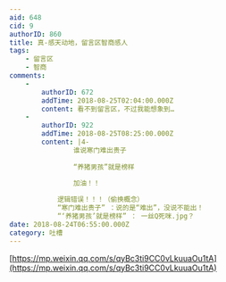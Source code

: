 ```yaml
---
aid: 648
cid: 9
authorID: 860
title: 真-感天动地，留言区智商感人
tags:
    - 留言区
    - 智商
comments:
    -
        authorID: 672
        addTime: 2018-08-25T02:04:00.000Z
        content: 看不到留言区，不过我能想象到…
    -
        authorID: 922
        addTime: 2018-08-25T08:25:00.000Z
        content: |4-
                谁说寒门难出贵子
                
                “养猪男孩”就是榜样
                
                加油！！

            逻辑错误！！！（偷换概念）  
            “寒门难出贵子” ：说的是“难出”，没说不能出！  
            “‘养猪男孩’就是榜样” ： 一丝Q死咪.jpg？
date: 2018-08-24T06:55:00.000Z
category: 吐槽
---
```


[https://mp.weixin.qq.com/s/qyBc3ti9CC0vLkuuaOu1tA](https://mp.weixin.qq.com/s/qyBc3ti9CC0vLkuuaOu1tA)
